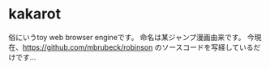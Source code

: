 # kakarot
俗にいうtoy web browser engineです。
命名は某ジャンプ漫画由来です。
今現在、https://github.com/mbrubeck/robinson のソースコードを写経しているだけです…